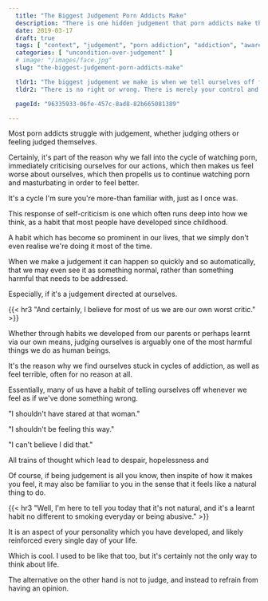 ```yaml
---
  title: "The Biggest Judgement Porn Addicts Make"
  description: "There is one hidden judgement that porn addicts make the most, which leads to sabotage of our porn recovery journey."
  date: 2019-03-17
  draft: true
  tags: [ "context", "judgement", "porn addiction", "addiction", "awareness", "awareness exercises", "perspective", "nofap", "neverfap", "neverfap deluxe" ]
  categories: [ "uncondition-over-judgement" ]
  # image: "/images/face.jpg"
  slug: "the-biggest-judgement-porn-addicts-make"

  tldr1: "The biggest judgement we make is when we tell ourselves off for doing something we feel we shouldn't have done."
  tldr2: "There is no right or wrong. There is merely your control and understanding of the situation."

  pageId: "96335933-06fe-457c-8ad8-82b665081389"

---
```


Most porn addicts struggle with judgement, whether judging others or feeling judged themselves.

Certainly, it's part of the reason why we fall into the cycle of watching porn, immediately criticising ourselves for our actions, which then makes us feel worse about ourselves, which then propells us to continue watching porn and masturbating in order to feel better.

It's a cycle I'm sure you're more-than familiar with, just as I once was.

This response of self-criticism is one which often runs deep into how we think, as a habit that most people have developed since childhood.

A habit which has become so prominent in our lives, that we simply don't even realise we're doing it most of the time.

When we make a judgement it can happen so quickly and so automatically, that we may even see it as something normal, rather than something harmful that needs to be addressed.

Especially, if it's a judgement directed at ourselves.


{{< hr3 "And certainly, I believe for most of us we are our own worst critic." >}}


Whether through habits we developed from our parents or perhaps learnt via our own means, judging ourselves is arguably one of the most harmful things we do as human beings.

It's the reason why we find ourselves stuck in cycles of addiction, as well as feel terrible, often for no reason at all.

Essentially, many of us have a habit of telling ourselves off whenever we feel as if we've done something wrong.

"I shouldn't have stared at that woman."

"I shouldn't be feeling this way."

"I can't believe I did that."

All trains of thought which lead to despair, hopelessness and

Of course, if being judgement is all you know, then inspite of how it makes you feel, it may also be familiar to you in the sense that it feels like a natural thing to do.


{{< hr3 "Well, I'm here to tell you today that it's not natural, and it's a learnt habit no different to smoking everyday or being abusive." >}}


It is an aspect of your personality which you have developed, and likely reinforced every single day of your life.

Which is cool. I used to be like that too, but it's certainly not the only way to think about life.

The alternative on the other hand is not to judge, and instead to refrain from having an opinion.